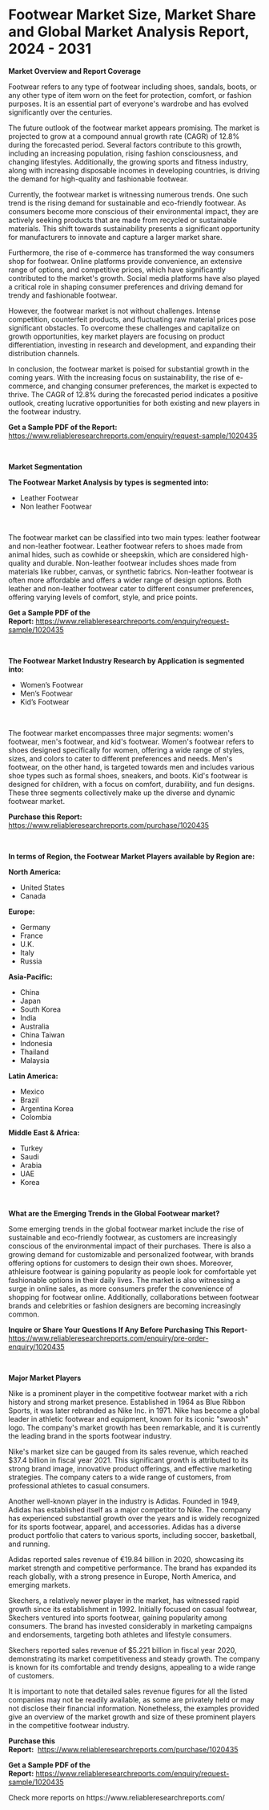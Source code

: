 <p><h1>Footwear Market Size, Market Share and Global Market Analysis Report, 2024 - 2031</h1></p><p><strong>Market Overview and Report Coverage</strong></p>
<p><p>Footwear refers to any type of footwear including shoes, sandals, boots, or any other type of item worn on the feet for protection, comfort, or fashion purposes. It is an essential part of everyone's wardrobe and has evolved significantly over the centuries.</p><p>The future outlook of the footwear market appears promising. The market is projected to grow at a compound annual growth rate (CAGR) of 12.8% during the forecasted period. Several factors contribute to this growth, including an increasing population, rising fashion consciousness, and changing lifestyles. Additionally, the growing sports and fitness industry, along with increasing disposable incomes in developing countries, is driving the demand for high-quality and fashionable footwear.</p><p>Currently, the footwear market is witnessing numerous trends. One such trend is the rising demand for sustainable and eco-friendly footwear. As consumers become more conscious of their environmental impact, they are actively seeking products that are made from recycled or sustainable materials. This shift towards sustainability presents a significant opportunity for manufacturers to innovate and capture a larger market share.</p><p>Furthermore, the rise of e-commerce has transformed the way consumers shop for footwear. Online platforms provide convenience, an extensive range of options, and competitive prices, which have significantly contributed to the market's growth. Social media platforms have also played a critical role in shaping consumer preferences and driving demand for trendy and fashionable footwear.</p><p>However, the footwear market is not without challenges. Intense competition, counterfeit products, and fluctuating raw material prices pose significant obstacles. To overcome these challenges and capitalize on growth opportunities, key market players are focusing on product differentiation, investing in research and development, and expanding their distribution channels.</p><p>In conclusion, the footwear market is poised for substantial growth in the coming years. With the increasing focus on sustainability, the rise of e-commerce, and changing consumer preferences, the market is expected to thrive. The CAGR of 12.8% during the forecasted period indicates a positive outlook, creating lucrative opportunities for both existing and new players in the footwear industry.</p></p>
<p><strong>Get a Sample PDF of the Report:</strong> <a href="https://www.reliableresearchreports.com/enquiry/request-sample/1020435">https://www.reliableresearchreports.com/enquiry/request-sample/1020435</a></p>
<p>&nbsp;</p>
<p><strong>Market Segmentation</strong></p>
<p><strong>The Footwear Market Analysis by types is segmented into:</strong></p>
<p><ul><li>Leather Footwear</li><li>Non leather Footwear</li></ul></p>
<p>&nbsp;</p>
<p><p>The footwear market can be classified into two main types: leather footwear and non-leather footwear. Leather footwear refers to shoes made from animal hides, such as cowhide or sheepskin, which are considered high-quality and durable. Non-leather footwear includes shoes made from materials like rubber, canvas, or synthetic fabrics. Non-leather footwear is often more affordable and offers a wider range of design options. Both leather and non-leather footwear cater to different consumer preferences, offering varying levels of comfort, style, and price points.</p></p>
<p><strong>Get a Sample PDF of the Report:</strong>&nbsp;<a href="https://www.reliableresearchreports.com/enquiry/request-sample/1020435">https://www.reliableresearchreports.com/enquiry/request-sample/1020435</a></p>
<p>&nbsp;</p>
<p><strong>The Footwear Market Industry Research by Application is segmented into:</strong></p>
<p><ul><li>Women’s Footwear</li><li>Men’s Footwear</li><li>Kid’s Footwear</li></ul></p>
<p>&nbsp;</p>
<p><p>The footwear market encompasses three major segments: women's footwear, men's footwear, and kid's footwear. Women's footwear refers to shoes designed specifically for women, offering a wide range of styles, sizes, and colors to cater to different preferences and needs. Men's footwear, on the other hand, is targeted towards men and includes various shoe types such as formal shoes, sneakers, and boots. Kid's footwear is designed for children, with a focus on comfort, durability, and fun designs. These three segments collectively make up the diverse and dynamic footwear market.</p></p>
<p><strong>Purchase this Report:</strong>&nbsp; <a href="https://www.reliableresearchreports.com/purchase/1020435">https://www.reliableresearchreports.com/purchase/1020435</a></p>
<p>&nbsp;</p>
<p><strong>In terms of Region, the Footwear Market Players available by Region are:</strong></p>
<p>
    <p> <strong> North America: </strong>
        <ul>
            <li>United States</li>
            <li>Canada</li>
        </ul>
        </p> 
    <p> <strong> Europe: </strong>
        <ul>
            <li>Germany</li>
            <li>France</li>
            <li>U.K.</li>
            <li>Italy</li>
            <li>Russia</li>
        </ul>
        </p> 
    <p> <strong> Asia-Pacific: </strong>
        <ul>
            <li>China</li>
            <li>Japan</li>
            <li>South Korea</li>
            <li>India</li>
            <li>Australia</li>
            <li>China Taiwan</li>
            <li>Indonesia</li>
            <li>Thailand</li>
            <li>Malaysia</li>
        </ul>
        </p> 
    <p> <strong> Latin America: </strong>
        <ul>
            <li>Mexico</li>
            <li>Brazil</li>
            <li>Argentina Korea</li>
            <li>Colombia</li>
        </ul>
        </p> 
    <p> <strong> Middle East & Africa: </strong>
        <ul>
            <li>Turkey</li>
            <li>Saudi</li>
            <li>Arabia</li>
            <li>UAE</li>
            <li>Korea</li>
        </ul>
    </p>
    </p>
<p>&nbsp;</p>
<p><strong>What are the Emerging Trends in the Global Footwear market?</strong></p>
<p><p>Some emerging trends in the global footwear market include the rise of sustainable and eco-friendly footwear, as customers are increasingly conscious of the environmental impact of their purchases. There is also a growing demand for customizable and personalized footwear, with brands offering options for customers to design their own shoes. Moreover, athleisure footwear is gaining popularity as people look for comfortable yet fashionable options in their daily lives. The market is also witnessing a surge in online sales, as more consumers prefer the convenience of shopping for footwear online. Additionally, collaborations between footwear brands and celebrities or fashion designers are becoming increasingly common.</p></p>
<p><strong>Inquire or Share Your Questions If Any Before Purchasing This Report</strong>- <a href="https://www.reliableresearchreports.com/enquiry/pre-order-enquiry/1020435">https://www.reliableresearchreports.com/enquiry/pre-order-enquiry/1020435</a></p>
<p>&nbsp;</p>
<p><strong>Major Market Players</strong></p>
<p><p>Nike is a prominent player in the competitive footwear market with a rich history and strong market presence. Established in 1964 as Blue Ribbon Sports, it was later rebranded as Nike Inc. in 1971. Nike has become a global leader in athletic footwear and equipment, known for its iconic "swoosh" logo. The company's market growth has been remarkable, and it is currently the leading brand in the sports footwear industry.</p><p>Nike's market size can be gauged from its sales revenue, which reached $37.4 billion in fiscal year 2021. This significant growth is attributed to its strong brand image, innovative product offerings, and effective marketing strategies. The company caters to a wide range of customers, from professional athletes to casual consumers.</p><p>Another well-known player in the industry is Adidas. Founded in 1949, Adidas has established itself as a major competitor to Nike. The company has experienced substantial growth over the years and is widely recognized for its sports footwear, apparel, and accessories. Adidas has a diverse product portfolio that caters to various sports, including soccer, basketball, and running.</p><p>Adidas reported sales revenue of €19.84 billion in 2020, showcasing its market strength and competitive performance. The brand has expanded its reach globally, with a strong presence in Europe, North America, and emerging markets.</p><p>Skechers, a relatively newer player in the market, has witnessed rapid growth since its establishment in 1992. Initially focused on casual footwear, Skechers ventured into sports footwear, gaining popularity among consumers. The brand has invested considerably in marketing campaigns and endorsements, targeting both athletes and lifestyle consumers.</p><p>Skechers reported sales revenue of $5.221 billion in fiscal year 2020, demonstrating its market competitiveness and steady growth. The company is known for its comfortable and trendy designs, appealing to a wide range of customers.</p><p>It is important to note that detailed sales revenue figures for all the listed companies may not be readily available, as some are privately held or may not disclose their financial information. Nonetheless, the examples provided give an overview of the market growth and size of these prominent players in the competitive footwear industry.</p></p>
<p><strong>Purchase this Report:</strong>&nbsp;&nbsp;<a href="https://www.reliableresearchreports.com/purchase/1020435">https://www.reliableresearchreports.com/purchase/1020435</a></p>
<p></p>
<p><strong>Get a Sample PDF of the Report:</strong>&nbsp;<a href="https://www.reliableresearchreports.com/enquiry/request-sample/1020435">https://www.reliableresearchreports.com/enquiry/request-sample/1020435</a></p>
<p>Check more reports on https://www.reliableresearchreports.com/</p>